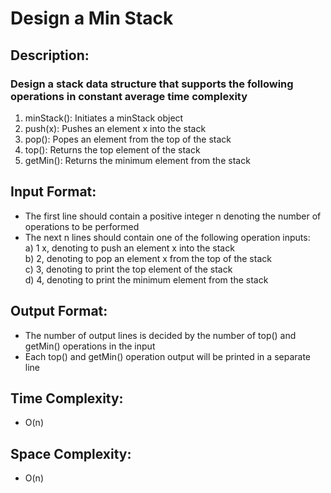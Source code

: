 # Design a Min Stack
## Description:
### Design a stack data structure that supports the following operations in constant average time complexity
1) minStack(): Initiates a minStack object
2) push(x): Pushes an element x into the stack  
3) pop(): Popes an element from the top of the stack    
4) top(): Returns the top element of the stack  
5) getMin(): Returns the minimum element from the stack
## Input Format:
* The first line should contain a positive integer n denoting the number of operations to be performed
* The next n lines should contain one of the following operation inputs:    
a) 1 x, denoting to push an element x into the stack    
b) 2, denoting to pop an element x from the top of the stack    
c) 3, denoting to print the top element of the stack    
d) 4, denoting to print the minimum element from the stack
## Output Format:
* The number of output lines is decided by the number of top() and getMin() operations in the input
* Each top() and getMin() operation output will be printed in a separate line
## Time Complexity: 
* O(n)
## Space Complexity: 
* O(n)